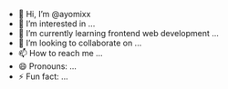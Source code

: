 - 👋 Hi, I’m @ayomixx
- 👀 I’m interested in ...
- 🌱 I’m currently learning frontend web development
  ...
- 💞️ I’m looking to collaborate on ...
- 📫 How to reach me ...
- 😄 Pronouns: ...
- ⚡ Fun fact: ...

<!---
ayomixx/ayomixx is a ✨ special ✨ repository because its `README.md` (this file) appears on your GitHub profile.
You can click the Preview link to take a look at your changes.
--->
